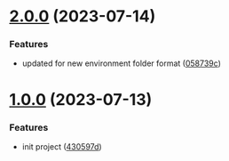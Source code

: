 # [2.0.0](https://github.com/dkhunt27/thunder-client-env-templater/compare/v1.0.0...v2.0.0) (2023-07-14)


### Features

* updated for new environment folder format ([058739c](https://github.com/dkhunt27/thunder-client-env-templater/commit/058739caafb769191b944e21f79bd03ae0e7503e))



# [1.0.0](https://github.com/dkhunt27/thunder-client-env-templater/compare/430597d5d209219c95476f2deb1789cecca6daba...v1.0.0) (2023-07-13)


### Features

* init project ([430597d](https://github.com/dkhunt27/thunder-client-env-templater/commit/430597d5d209219c95476f2deb1789cecca6daba))



